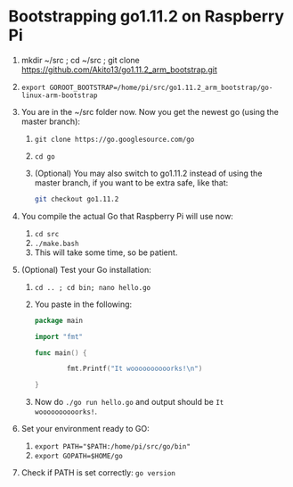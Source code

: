 # Bootstrapping go1.11.2 on Raspberry Pi



1. mkdir ~/src ; cd ~/src ; git clone https://github.com/Akito13/go1.11.2_arm_bootstrap.git
2. `export GOROOT_BOOTSTRAP=/home/pi/src/go1.11.2_arm_bootstrap/go-linux-arm-bootstrap`
3. You are in the ~/src folder now. Now you get the newest go (using the master branch):
    1. `git clone https://go.googlesource.com/go`
    2. `cd go`
    3. (Optional) You may also switch to go1.11.2 instead of using the master branch, if you want to be extra safe, like that: 
    
        ```bash
        git checkout go1.11.2
        ```

4. You compile the actual Go that Raspberry Pi will use now:
    1. `cd src`
    2. `./make.bash`
    3. This will take some time, so be patient.

5. (Optional) Test your Go installation:
    1. `cd .. ; cd bin; nano hello.go`
    2. You paste in the following:
    
        ```go
        package main

        import "fmt"

        func main() {

                fmt.Printf("It woooooooooorks!\n")

        }
        ```

    3. Now do `./go run hello.go` and output should be `It woooooooooorks!`.


7. Set your environment ready to GO:
    1. `export PATH="$PATH:/home/pi/src/go/bin"`
    2. `export GOPATH=$HOME/go`
    
8. Check if PATH is set correctly: `go version`

